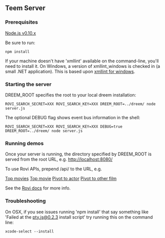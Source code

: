 ## Teem Server

### Prerequisites

[Node.js v0.10.x](http://nodejs.org/download/)

Be sure to run:

    npm install

If your machine doesn't have 'xmllint' available on the command-line, you'll need to install it. On Windows, a version of xmllint_windows is checked in (a small .NET application). This is based upon [xmllint for windows](https://code.google.com/p/xmllint/).

### Starting the server

DREEM_ROOT specifies the root to your local dreem installation:

    ROVI_SEARCH_SECRET=XXX ROVI_SEARCH_KEY=XXX DREEM_ROOT=../dreem/ node server.js

The optional DEBUG flag shows event bus information in the shell:

    ROVI_SEARCH_SECRET=XXX ROVI_SEARCH_KEY=XXX DEBUG=true DREEM_ROOT=../dreem/ node server.js

### Running demos
Once your server is running, the directory specified by DREEM_ROOT is served from the root URL, e.g. [http://localhost:8080/](http://localhost:8080/)

To use Rovi APIs, prepend /api/ to the URL, e.g. 

[Top movies](http://localhost:8080/api/search/v2.1/amgvideo/filterbrowse?entitytype=movie&filter=editorialrating>8&filter=releaseyear>1500&&include=cast,images&size=1000)
[Top movie](http://localhost:8080/api/search/v2.1/amgvideo/filterbrowse?entitytype=movie&filter=editorialrating>8&filter=releaseyear>1500&&include=cast,images&size=1)
[Pivot to actor](http://localhost:8080/api/search/v2.1/amgvideo/search?entitytype=credit&include=filmography&query=Yoko+Maki)
[Pivot to other film](http://localhost:8080/api/search/v2.1/amgvideo/search?entitytype=video&include=cast&query=Hard+Romanticker)

See the [Rovi docs](http://prod-doc.rovicorp.com/mashery/index.php/Rovi-Data) for more info.

### Troubleshooting
On OSX, if you see issues running 'npm install' that say something like 'Failed at the pty.js@0.2.3 install script' try running this on the command line:

    xcode-select --install
